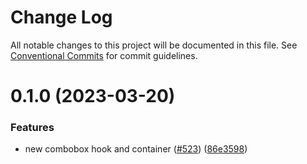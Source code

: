 # Change Log

All notable changes to this project will be documented in this file.
See [Conventional Commits](https://conventionalcommits.org) for commit guidelines.

# 0.1.0 (2023-03-20)

### Features

- new combobox hook and container ([#523](https://github.com/zendeskgarden/react-containers/issues/523)) ([86e3598](https://github.com/zendeskgarden/react-containers/commit/86e35981c717118514fd6bdf4627d8d42e1b155e))
